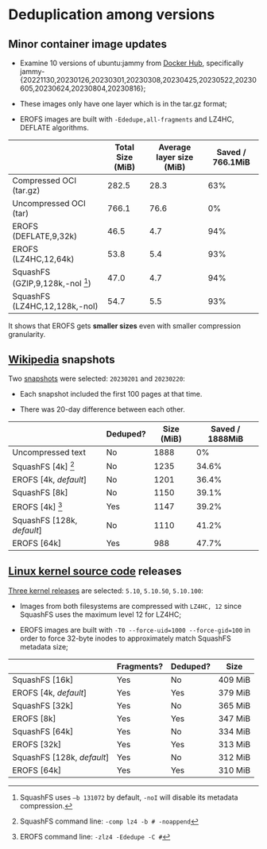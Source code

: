 # Deduplication among versions

## Minor container image updates

- Examine 10 versions of ubuntu:jammy from [Docker Hub](https://hub.docker.com/_/ubuntu), specifically
jammy-{20221130,20230126,20230301,20230308,20230425,20230522,20230605,20230624,20230804,20230816};

- These images only have one layer which is in the tar.gz format;

- EROFS images are built with `-Ededupe,all-fragments` and LZ4HC, DEFLATE
algorithms.

|                                   | Total Size (MiB) | Average layer size (MiB) | Saved / 766.1MiB |
| --------------------------------- | ---------------- | ------------------------ | ---------------- |
| Compressed OCI (tar.gz)           | 282.5            | 28.3                     | 63%              |
| Uncompressed OCI (tar)            | 766.1            | 76.6                     | 0%               |
| EROFS (DEFLATE,9,32k)             | 46.5             | 4.7                      | 94%              |
| EROFS (LZ4HC,12,64k)              | 53.8             | 5.4                      | 93%              |
| SquashFS (GZIP,9,128k,-noI [^1])  | 47.0             | 4.7                      | 94%              |
| SquashFS (LZ4HC,12,128k,-noI)     | 54.7             | 5.5                      | 93%              |

[^1]: SquashFS uses `–b 131072` by default, `-noI` will disable its metadata
compression.

It shows that EROFS gets **smaller sizes** even with smaller compression
granularity.

## [Wikipedia](https://en.wikipedia.org) snapshots

Two [snapshots](https://dumps.wikimedia.org/enwiki) were selected: `20230201`
and `20230220`:

 - Each snapshot included the first 100 pages at that time.

 - There was 20-day difference between each other.

|                            | Deduped? | Size (MiB) | Saved / 1888MiB |
| -------------------------- | -------- | ---------- | --------------- |
| Uncompressed text          | No       | 1888       | 0%              |
| SquashFS [4k] [^2]         | No       | 1235       | 34.6%           |
| EROFS [4k, _default_]      | No       | 1201       | 36.4%           |
| SquashFS [8k]              | No       | 1150       | 39.1%           |
| EROFS [4k] [^3]            | Yes      | 1147       | 39.2%           |
| SquashFS [128k, _default_] | No       | 1110       | 41.2%           |
| EROFS [64k]                | Yes      | 988        | 47.7%           |

[^2]: SquashFS command line: `-comp lz4 -b # -noappend`
[^3]: EROFS command line: `-zlz4 -Ededupe -C #`

## [Linux kernel source code](https://www.kernel.org) releases

[Three kernel releases](https://www.kernel.org/pub/linux/kernel/v5.x) are
selected: `5.10`, `5.10.50`, `5.10.100`:

 - Images from both filesystems are compressed with `LZ4HC, 12` since SquashFS
   uses the maximum level 12 for LZ4HC;

 - EROFS images are built with `-T0 --force-uid=1000 --force-gid=100` in
   order to force 32-byte inodes to approximately match SquashFS metadata size;

|                            | Fragments? | Deduped? | Size    |
| -------------------------- | ---------- | -------- | ------- |
| SquashFS [16k]             | Yes        | No       | 409 MiB |
| EROFS [4k, _default_]      | Yes        | Yes      | 379 MiB |
| SquashFS [32k]             | Yes        | No       | 365 MiB |
| EROFS [8k]                 | Yes        | Yes      | 347 MiB |
| SquashFS [64k]             | Yes        | No       | 334 MiB |
| EROFS [32k]                | Yes        | Yes      | 313 MiB |
| SquashFS [128k, _default_] | Yes        | No       | 312 MiB |
| EROFS [64k]                | Yes        | Yes      | 310 MiB |
